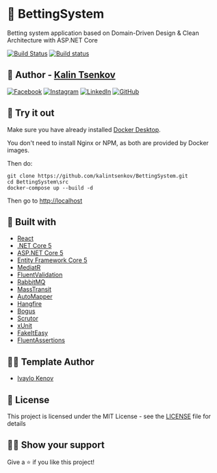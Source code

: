 # 🎰 BettingSystem

Betting system application based on Domain-Driven Design & Clean Architecture with ASP.NET Core

[![Build Status](https://dev.azure.com/Tsenkow/BettingSystem/_apis/build/status/kalintsenkov.BettingSystem?branchName=main)](https://dev.azure.com/Tsenkow/BettingSystem/_build/latest?definitionId=7&branchName=main) [![Build status](https://ci.appveyor.com/api/projects/status/hapt0atufncgqgiw?svg=true)](https://ci.appveyor.com/project/kalintsenkov/bettingsystem)

## :boy: Author - [Kalin Tsenkov](https://github.com/kalintsenkov)

[![Facebook](https://img.shields.io/badge/kalin.tsenkow-%231877F2.svg?style=for-the-badge&logo=Facebook&logoColor=white)](https://www.facebook.com/kalin.tsenkow/) [![Instagram](https://img.shields.io/badge/kalintsenkov-%23E4405F.svg?style=for-the-badge&logo=Instagram&logoColor=white)](https://www.instagram.com/kalintsenkov/) [![LinkedIn](https://img.shields.io/badge/kalintsenkov-%230077B5.svg?style=for-the-badge&logo=linkedin&logoColor=white)](https://www.linkedin.com/in/kalintsenkov/) [![GitHub](https://img.shields.io/badge/kalintsenkov-%23121011.svg?style=for-the-badge&logo=github&logoColor=white)](https://github.com/kalintsenkov)

## :eyes: Try it out
Make sure you have already installed [Docker Desktop](https://docs.docker.com/docker-for-windows/install/).

You don't need to install Nginx or NPM, as both are provided by Docker images.

Then do:

```
git clone https://github.com/kalintsenkov/BettingSystem.git
cd BettingSystem\src
docker-compose up --build -d
```

Then go to [http://localhost](http://localhost)

## :construction_worker: Built with

- [React](https://github.com/facebook/react) 
- [.NET Core 5](https://github.com/dotnet/core) 
- [ASP.NET Core 5](https://github.com/dotnet/aspnetcore)
- [Entity Framework Core 5](https://github.com/dotnet/efcore)
- [MediatR](https://github.com/jbogard/MediatR)
- [FluentValidation](https://github.com/FluentValidation/FluentValidation)
- [RabbitMQ](https://github.com/rabbitmq)
- [MassTransit](https://github.com/MassTransit/MassTransit)
- [AutoMapper](https://github.com/AutoMapper/AutoMapper)
- [Hangfire](https://github.com/HangfireIO/Hangfire)
- [Bogus](https://github.com/bchavez/Bogus)
- [Scrutor](https://github.com/khellang/Scrutor)
- [xUnit](https://github.com/xunit/xunit)
- [FakeItEasy](https://github.com/FakeItEasy/FakeItEasy)
- [FluentAssertions](https://github.com/fluentassertions/fluentassertions)

## 👨‍💻 Template Author

- [Ivaylo Kenov](https://github.com/ivaylokenov)

## :pencil: License

This project is licensed under the MIT License - see the [LICENSE](LICENSE) file for details

## :man_astronaut: Show your support

Give a :star: if you like this project!
